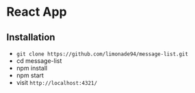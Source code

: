 # React App
## Installation

* `git clone https://github.com/limonade94/message-list.git`
* cd message-list
* npm install
* npm start
* visit `http://localhost:4321/`
